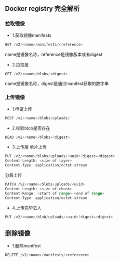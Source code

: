 ## Docker registry 完全解析

### 拉取镜像
* 1.获取镜像manifests
```go
GET /v2/<name>/manifests/<reference>
```
name是镜像名称，reference是镜像版本或者digest

* 2.拉取层

```go
GET /v2/<name>/blobs/<digest>
```
name是镜像名称，digest是通过manifest获取的数字串

### 上传镜像
* 1.申请上传
```go
POST /v2/<name>/blobs/uploads/
```
* 2.校验blob是否存在
```go
HEAD /v2/<name>/blobs/<digest>
```
* 3.上传层
单片上传
```go
PUT /v2/<name>/blobs/uploads/<uuid>?digest=<digest>
Content-Length: <size of layer>
Content-Type: application/octet-stream
```
分段上传
```go
PATCH /v2/<name>/blobs/uploads/<uuid>
Content-Length: <size of chunk>
Content-Range: <start of range>-<end of range>
Content-Type: application/octet-stream
```
* 4.上传完毕去人

```go
PUT /v2/<name>/blob/uploads/<uuid>?digest=<digest>
```

## 删除镜像
* 1.删除manifest
```go
DELETE /v2/<name>/manifests/<reference>
```
